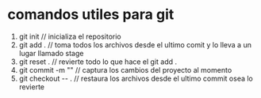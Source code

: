 # comandos utiles para git 

1. git init // inicializa el repositorio
2. git add . // toma todos los archivos desde el ultimo comit y lo lleva a un lugar llamado stage
3. git reset . // revierte todo lo que hace el git add .
4. git commit -m "" // captura los cambios del proyecto al momento 
5. git checkout -- . // restaura los archivos desde el ultimo commit osea lo revierte 
